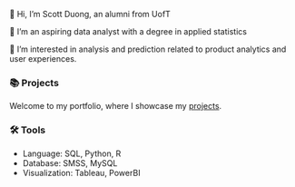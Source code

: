 👋 Hi, I’m Scott Duong, an alumni from UofT 

🌱 I’m an aspiring data analyst with a degree in applied statistics

👀 I’m interested in analysis and prediction related to product analytics and user experiences. 

### 📚 Projects
Welcome to my portfolio, where I showcase my [projects](https://github.com/jidafan/Data-Analyst-Portfolio).

### 🛠️ Tools
* Language: SQL, Python, R
* Database: SMSS, MySQL
* Visualization: Tableau, PowerBI
<!--
**jidafan/jidafan** is a ✨ _special_ ✨ repository because its `README.md` (this file) appears on your GitHub profile.

Here are some ideas to get you started:

- 🔭 I’m currently working on ...
- 🌱 I’m currently learning ...
- 👯 I’m looking to collaborate on ...
- 🤔 I’m looking for help with ...
- 💬 Ask me about ...
- 📫 How to reach me: ...
- 😄 Pronouns: ...
- ⚡ Fun fact: ...
-->
